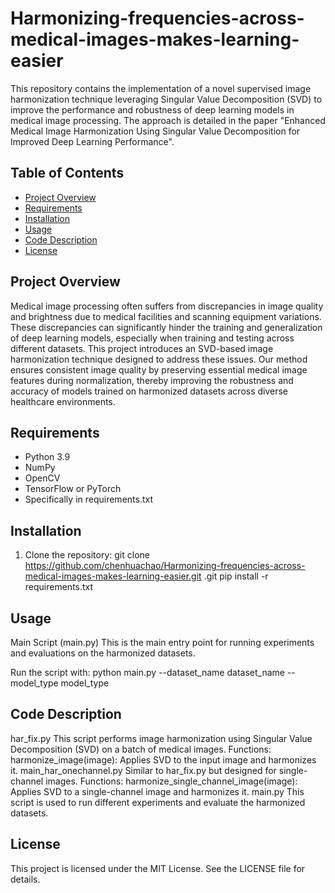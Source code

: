 # Harmonizing-frequencies-across-medical-images-makes-learning-easier

This repository contains the implementation of a novel supervised image harmonization technique leveraging Singular Value Decomposition (SVD) to improve the performance and robustness of deep learning models in medical image processing. The approach is detailed in the paper "Enhanced Medical Image Harmonization Using Singular Value Decomposition for Improved Deep Learning Performance".

## Table of Contents

- [Project Overview](#project-overview)
- [Requirements](#requirements)
- [Installation](#installation)
- [Usage](#usage)
- [Code Description](#code-description)
- [License](#license)


## Project Overview

Medical image processing often suffers from discrepancies in image quality and brightness due to medical facilities and scanning equipment variations. These discrepancies can significantly hinder the training and generalization of deep learning models, especially when training and testing across different datasets. This project introduces an SVD-based image harmonization technique designed to address these issues. Our method ensures consistent image quality by preserving essential medical image features during normalization, thereby improving the robustness and accuracy of models trained on harmonized datasets across diverse healthcare environments.

## Requirements

- Python 3.9
- NumPy
- OpenCV
- TensorFlow or PyTorch
- Specifically in requirements.txt

## Installation

1. Clone the repository:
   git clone https://github.com/chenhuachao/Harmonizing-frequencies-across-medical-images-makes-learning-easier.git
.git
   pip install -r requirements.txt

## Usage

Main Script (main.py)
This is the main entry point for running experiments and evaluations on the harmonized datasets.

Run the script with:
python main.py --dataset_name dataset_name --model_type model_type


## Code Description

har_fix.py
This script performs image harmonization using Singular Value Decomposition (SVD) on a batch of medical images.
Functions:
harmonize_image(image): Applies SVD to the input image and harmonizes it.
main_har_onechannel.py
Similar to har_fix.py but designed for single-channel images.
Functions:
harmonize_single_channel_image(image): Applies SVD to a single-channel image and harmonizes it.
main.py
This script is used to run different experiments and evaluate the harmonized datasets.


## License
This project is licensed under the MIT License. See the LICENSE file for details.
